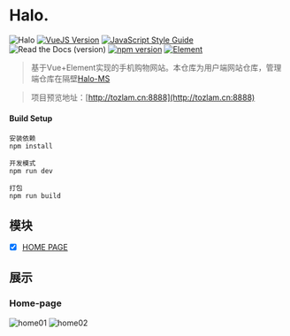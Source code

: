 # Halo. 

![Halo](https://img.shields.io/badge/Version-2.0-brightgreen.svg)
[![VueJS Version](https://img.shields.io/badge/VueJS-v2.5-brightgreen.svg?style=flat-square)](https://vuejs.org/)
[![JavaScript Style Guide](https://img.shields.io/badge/code_style-standard-brightgreen.svg)](https://standardjs.com)
![Read the Docs (version)](https://img.shields.io/readthedocs/pip/stable.svg)
[![npm version](https://img.shields.io/badge/npm-v7.8.0-brightgreen.svg)](https://standardjs.com)
[![Element](https://img.shields.io/badge/Element-v2.4.1-brightgreen.svg)](http://element-cn.eleme.io/#/zh-CN)

>基于Vue+Element实现的手机购物网站。本仓库为用户端网站仓库，管理端仓库在隔壁[Halo-MS](https://github.com/tozlam/Halo-MS)

>项目预览地址：[http://tozlam.cn:8888](http://tozlam.cn:8888)

#### Build Setup
````
安装依赖
npm install

开发模式
npm run dev

打包
npm run build
````

## 模块
- [x] [HOME PAGE](#Home-page)


## 展示

### Home-page
![home01](http://tozlam.cn/Home.png)
![home02](http://tozlam.cn/home2.png)